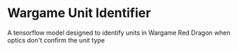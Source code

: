 # Wargame Unit Identifier
 A tensorflow model designed to identify units in Wargame Red Dragon when optics don't confirm the unit type
